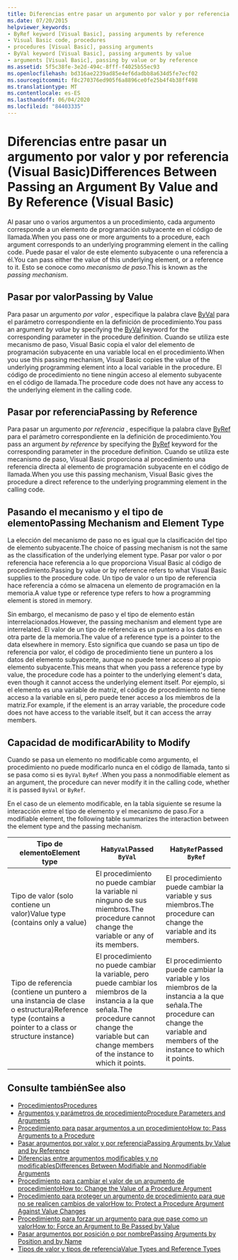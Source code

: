 ```yaml
---
title: Diferencias entre pasar un argumento por valor y por referencia
ms.date: 07/20/2015
helpviewer_keywords:
- ByRef keyword [Visual Basic], passing arguments by reference
- Visual Basic code, procedures
- procedures [Visual Basic], passing arguments
- ByVal keyword [Visual Basic], passing arguments by value
- arguments [Visual Basic], passing by value or by reference
ms.assetid: 5f5c38fe-3e2d-494c-8fff-f4025b55ec93
ms.openlocfilehash: bd316ae2239ad85e4ef6dadbb8a634d5fe7ecf02
ms.sourcegitcommit: f8c270376ed905f6a8896ce0fe25b4f4b38ff498
ms.translationtype: MT
ms.contentlocale: es-ES
ms.lasthandoff: 06/04/2020
ms.locfileid: "84403335"
---
```

# <a name="differences-between-passing-an-argument-by-value-and-by-reference-visual-basic"></a><span data-ttu-id="81ece-102">Diferencias entre pasar un argumento por valor y por referencia (Visual Basic)</span><span class="sxs-lookup"><span data-stu-id="81ece-102">Differences Between Passing an Argument By Value and By Reference (Visual Basic)</span></span>
<span data-ttu-id="81ece-103">Al pasar uno o varios argumentos a un procedimiento, cada argumento corresponde a un elemento de programación subyacente en el código de llamada.</span><span class="sxs-lookup"><span data-stu-id="81ece-103">When you pass one or more arguments to a procedure, each argument corresponds to an underlying programming element in the calling code.</span></span> <span data-ttu-id="81ece-104">Puede pasar el valor de este elemento subyacente o una referencia a él.</span><span class="sxs-lookup"><span data-stu-id="81ece-104">You can pass either the value of this underlying element, or a reference to it.</span></span> <span data-ttu-id="81ece-105">Esto se conoce como *mecanismo de paso*.</span><span class="sxs-lookup"><span data-stu-id="81ece-105">This is known as the *passing mechanism*.</span></span>  
  
## <a name="passing-by-value"></a><span data-ttu-id="81ece-106">Pasar por valor</span><span class="sxs-lookup"><span data-stu-id="81ece-106">Passing by Value</span></span>  
 <span data-ttu-id="81ece-107">Para pasar un argumento *por valor* , especifique la palabra clave [ByVal](../../../language-reference/modifiers/byval.md) para el parámetro correspondiente en la definición de procedimiento.</span><span class="sxs-lookup"><span data-stu-id="81ece-107">You pass an argument *by value* by specifying the [ByVal](../../../language-reference/modifiers/byval.md) keyword for the corresponding parameter in the procedure definition.</span></span> <span data-ttu-id="81ece-108">Cuando se utiliza este mecanismo de paso, Visual Basic copia el valor del elemento de programación subyacente en una variable local en el procedimiento.</span><span class="sxs-lookup"><span data-stu-id="81ece-108">When you use this passing mechanism, Visual Basic copies the value of the underlying programming element into a local variable in the procedure.</span></span> <span data-ttu-id="81ece-109">El código de procedimiento no tiene ningún acceso al elemento subyacente en el código de llamada.</span><span class="sxs-lookup"><span data-stu-id="81ece-109">The procedure code does not have any access to the underlying element in the calling code.</span></span>  
  
## <a name="passing-by-reference"></a><span data-ttu-id="81ece-110">Pasar por referencia</span><span class="sxs-lookup"><span data-stu-id="81ece-110">Passing by Reference</span></span>  
 <span data-ttu-id="81ece-111">Para pasar un argumento *por referencia* , especifique la palabra clave [ByRef](../../../language-reference/modifiers/byref.md) para el parámetro correspondiente en la definición de procedimiento.</span><span class="sxs-lookup"><span data-stu-id="81ece-111">You pass an argument *by reference* by specifying the [ByRef](../../../language-reference/modifiers/byref.md) keyword for the corresponding parameter in the procedure definition.</span></span> <span data-ttu-id="81ece-112">Cuando se utiliza este mecanismo de paso, Visual Basic proporciona al procedimiento una referencia directa al elemento de programación subyacente en el código de llamada.</span><span class="sxs-lookup"><span data-stu-id="81ece-112">When you use this passing mechanism, Visual Basic gives the procedure a direct reference to the underlying programming element in the calling code.</span></span>  
  
## <a name="passing-mechanism-and-element-type"></a><span data-ttu-id="81ece-113">Pasando el mecanismo y el tipo de elemento</span><span class="sxs-lookup"><span data-stu-id="81ece-113">Passing Mechanism and Element Type</span></span>  
 <span data-ttu-id="81ece-114">La elección del mecanismo de paso no es igual que la clasificación del tipo de elemento subyacente.</span><span class="sxs-lookup"><span data-stu-id="81ece-114">The choice of passing mechanism is not the same as the classification of the underlying element type.</span></span> <span data-ttu-id="81ece-115">Pasar por valor o por referencia hace referencia a lo que proporciona Visual Basic al código de procedimiento.</span><span class="sxs-lookup"><span data-stu-id="81ece-115">Passing by value or by reference refers to what Visual Basic supplies to the procedure code.</span></span> <span data-ttu-id="81ece-116">Un tipo de valor o un tipo de referencia hace referencia a cómo se almacena un elemento de programación en la memoria.</span><span class="sxs-lookup"><span data-stu-id="81ece-116">A value type or reference type refers to how a programming element is stored in memory.</span></span>  
  
 <span data-ttu-id="81ece-117">Sin embargo, el mecanismo de paso y el tipo de elemento están interrelacionados.</span><span class="sxs-lookup"><span data-stu-id="81ece-117">However, the passing mechanism and element type are interrelated.</span></span> <span data-ttu-id="81ece-118">El valor de un tipo de referencia es un puntero a los datos en otra parte de la memoria.</span><span class="sxs-lookup"><span data-stu-id="81ece-118">The value of a reference type is a pointer to the data elsewhere in memory.</span></span> <span data-ttu-id="81ece-119">Esto significa que cuando se pasa un tipo de referencia por valor, el código de procedimiento tiene un puntero a los datos del elemento subyacente, aunque no puede tener acceso al propio elemento subyacente.</span><span class="sxs-lookup"><span data-stu-id="81ece-119">This means that when you pass a reference type by value, the procedure code has a pointer to the underlying element's data, even though it cannot access the underlying element itself.</span></span> <span data-ttu-id="81ece-120">Por ejemplo, si el elemento es una variable de matriz, el código de procedimiento no tiene acceso a la variable en sí, pero puede tener acceso a los miembros de la matriz.</span><span class="sxs-lookup"><span data-stu-id="81ece-120">For example, if the element is an array variable, the procedure code does not have access to the variable itself, but it can access the array members.</span></span>  
  
## <a name="ability-to-modify"></a><span data-ttu-id="81ece-121">Capacidad de modificar</span><span class="sxs-lookup"><span data-stu-id="81ece-121">Ability to Modify</span></span>  
 <span data-ttu-id="81ece-122">Cuando se pasa un elemento no modificable como argumento, el procedimiento no puede modificarlo nunca en el código de llamada, tanto si se pasa como si es `ByVal` `ByRef` .</span><span class="sxs-lookup"><span data-stu-id="81ece-122">When you pass a nonmodifiable element as an argument, the procedure can never modify it in the calling code, whether it is passed `ByVal` or `ByRef`.</span></span>  
  
 <span data-ttu-id="81ece-123">En el caso de un elemento modificable, en la tabla siguiente se resume la interacción entre el tipo de elemento y el mecanismo de paso.</span><span class="sxs-lookup"><span data-stu-id="81ece-123">For a modifiable element, the following table summarizes the interaction between the element type and the passing mechanism.</span></span>  
  
|<span data-ttu-id="81ece-124">Tipo de elemento</span><span class="sxs-lookup"><span data-stu-id="81ece-124">Element type</span></span>|<span data-ttu-id="81ece-125">Ha`ByVal`</span><span class="sxs-lookup"><span data-stu-id="81ece-125">Passed `ByVal`</span></span>|<span data-ttu-id="81ece-126">Ha`ByRef`</span><span class="sxs-lookup"><span data-stu-id="81ece-126">Passed `ByRef`</span></span>|  
|------------------|--------------------|--------------------|  
|<span data-ttu-id="81ece-127">Tipo de valor (solo contiene un valor)</span><span class="sxs-lookup"><span data-stu-id="81ece-127">Value type (contains only a value)</span></span>|<span data-ttu-id="81ece-128">El procedimiento no puede cambiar la variable ni ninguno de sus miembros.</span><span class="sxs-lookup"><span data-stu-id="81ece-128">The procedure cannot change the variable or any of its members.</span></span>|<span data-ttu-id="81ece-129">El procedimiento puede cambiar la variable y sus miembros.</span><span class="sxs-lookup"><span data-stu-id="81ece-129">The procedure can change the variable and its members.</span></span>|  
|<span data-ttu-id="81ece-130">Tipo de referencia (contiene un puntero a una instancia de clase o estructura)</span><span class="sxs-lookup"><span data-stu-id="81ece-130">Reference type (contains a pointer to a class or structure instance)</span></span>|<span data-ttu-id="81ece-131">El procedimiento no puede cambiar la variable, pero puede cambiar los miembros de la instancia a la que señala.</span><span class="sxs-lookup"><span data-stu-id="81ece-131">The procedure cannot change the variable but can change members of the instance to which it points.</span></span>|<span data-ttu-id="81ece-132">El procedimiento puede cambiar la variable y los miembros de la instancia a la que señala.</span><span class="sxs-lookup"><span data-stu-id="81ece-132">The procedure can change the variable and members of the instance to which it points.</span></span>|  
  
## <a name="see-also"></a><span data-ttu-id="81ece-133">Consulte también</span><span class="sxs-lookup"><span data-stu-id="81ece-133">See also</span></span>

- [<span data-ttu-id="81ece-134">Procedimientos</span><span class="sxs-lookup"><span data-stu-id="81ece-134">Procedures</span></span>](./index.md)
- [<span data-ttu-id="81ece-135">Argumentos y parámetros de procedimiento</span><span class="sxs-lookup"><span data-stu-id="81ece-135">Procedure Parameters and Arguments</span></span>](./procedure-parameters-and-arguments.md)
- [<span data-ttu-id="81ece-136">Procedimiento para pasar argumentos a un procedimiento</span><span class="sxs-lookup"><span data-stu-id="81ece-136">How to: Pass Arguments to a Procedure</span></span>](./how-to-pass-arguments-to-a-procedure.md)
- [<span data-ttu-id="81ece-137">Pasar argumentos por valor y por referencia</span><span class="sxs-lookup"><span data-stu-id="81ece-137">Passing Arguments by Value and by Reference</span></span>](./passing-arguments-by-value-and-by-reference.md)
- [<span data-ttu-id="81ece-138">Diferencias entre argumentos modificables y no modificables</span><span class="sxs-lookup"><span data-stu-id="81ece-138">Differences Between Modifiable and Nonmodifiable Arguments</span></span>](./differences-between-modifiable-and-nonmodifiable-arguments.md)
- [<span data-ttu-id="81ece-139">Procedimiento para cambiar el valor de un argumento de procedimiento</span><span class="sxs-lookup"><span data-stu-id="81ece-139">How to: Change the Value of a Procedure Argument</span></span>](./how-to-change-the-value-of-a-procedure-argument.md)
- [<span data-ttu-id="81ece-140">Procedimiento para proteger un argumento de procedimiento para que no se realicen cambios de valor</span><span class="sxs-lookup"><span data-stu-id="81ece-140">How to: Protect a Procedure Argument Against Value Changes</span></span>](./how-to-protect-a-procedure-argument-against-value-changes.md)
- [<span data-ttu-id="81ece-141">Procedimiento para forzar un argumento para que pase como un valor</span><span class="sxs-lookup"><span data-stu-id="81ece-141">How to: Force an Argument to Be Passed by Value</span></span>](./how-to-force-an-argument-to-be-passed-by-value.md)
- [<span data-ttu-id="81ece-142">Pasar argumentos por posición o por nombre</span><span class="sxs-lookup"><span data-stu-id="81ece-142">Passing Arguments by Position and by Name</span></span>](./passing-arguments-by-position-and-by-name.md)
- [<span data-ttu-id="81ece-143">Tipos de valor y tipos de referencia</span><span class="sxs-lookup"><span data-stu-id="81ece-143">Value Types and Reference Types</span></span>](../data-types/value-types-and-reference-types.md)
